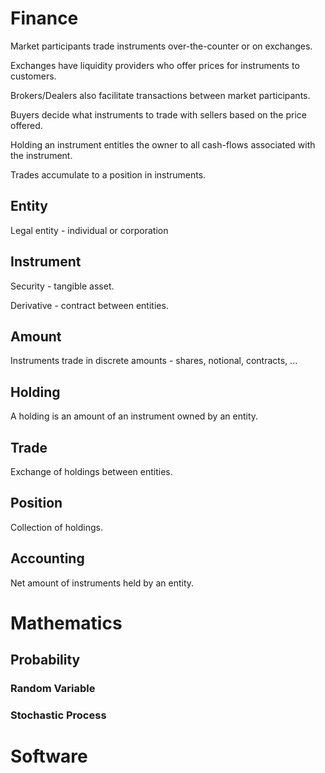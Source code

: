 # Finance

Market participants trade instruments over-the-counter or on exchanges.

Exchanges have liquidity providers who offer prices for instruments to customers.

Brokers/Dealers also facilitate transactions between market participants.

Buyers decide what instruments to trade with sellers based on the price offered.

Holding an instrument entitles the owner to all cash-flows associated with the instrument.

Trades accumulate to a position in instruments.

## Entity

Legal entity - individual or corporation

## Instrument

Security - tangible asset.

Derivative - contract between entities.

## Amount

Instruments trade in discrete amounts - shares, notional, contracts, ...

## Holding

A holding is an amount of an instrument owned by an entity.

## Trade

Exchange of holdings between entities.

## Position

Collection of holdings.

## Accounting

Net amount of instruments held by an entity.


# Mathematics

## Probability

### Random Variable

### Stochastic Process



# Software
